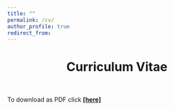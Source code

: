 ```yaml
---
title: ""
permalink: /cv/
author_profile: true
redirect_from:
---
```


<p> <center> <h1>Curriculum Vitae</h1> </center> </p> <br>

To download as PDF click [**[here]**](https://m-w-w.github.io/files/MichaelWeissCV.pdf)


